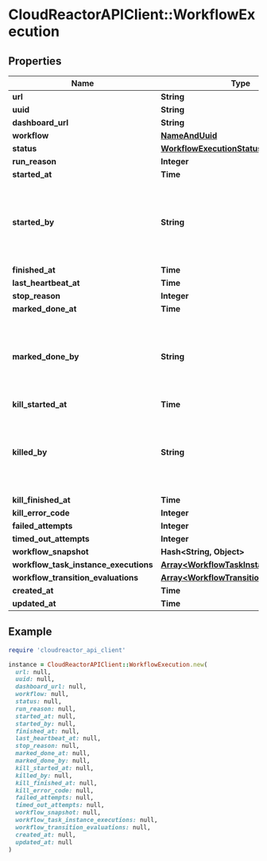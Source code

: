 # CloudReactorAPIClient::WorkflowExecution

## Properties

| Name | Type | Description | Notes |
| ---- | ---- | ----------- | ----- |
| **url** | **String** |  | [readonly] |
| **uuid** | **String** |  | [readonly] |
| **dashboard_url** | **String** |  | [readonly] |
| **workflow** | [**NameAndUuid**](NameAndUuid.md) |  |  |
| **status** | [**WorkflowExecutionStatus**](WorkflowExecutionStatus.md) |  |  |
| **run_reason** | **Integer** |  | [optional] |
| **started_at** | **Time** |  | [readonly] |
| **started_by** | **String** | Required. 150 characters or fewer. Letters, digits and @/./+/-/_ only. | [readonly] |
| **finished_at** | **Time** |  | [optional] |
| **last_heartbeat_at** | **Time** |  | [optional] |
| **stop_reason** | **Integer** |  | [optional] |
| **marked_done_at** | **Time** |  | [optional] |
| **marked_done_by** | **String** | Required. 150 characters or fewer. Letters, digits and @/./+/-/_ only. | [readonly] |
| **kill_started_at** | **Time** |  | [optional] |
| **killed_by** | **String** | Required. 150 characters or fewer. Letters, digits and @/./+/-/_ only. | [readonly] |
| **kill_finished_at** | **Time** |  | [optional] |
| **kill_error_code** | **Integer** |  | [optional] |
| **failed_attempts** | **Integer** |  | [optional] |
| **timed_out_attempts** | **Integer** |  | [optional] |
| **workflow_snapshot** | **Hash&lt;String, Object&gt;** |  | [readonly] |
| **workflow_task_instance_executions** | [**Array&lt;WorkflowTaskInstanceExecution&gt;**](WorkflowTaskInstanceExecution.md) |  | [readonly] |
| **workflow_transition_evaluations** | [**Array&lt;WorkflowTransitionEvaluation&gt;**](WorkflowTransitionEvaluation.md) |  | [readonly] |
| **created_at** | **Time** |  | [readonly] |
| **updated_at** | **Time** |  | [readonly] |

## Example

```ruby
require 'cloudreactor_api_client'

instance = CloudReactorAPIClient::WorkflowExecution.new(
  url: null,
  uuid: null,
  dashboard_url: null,
  workflow: null,
  status: null,
  run_reason: null,
  started_at: null,
  started_by: null,
  finished_at: null,
  last_heartbeat_at: null,
  stop_reason: null,
  marked_done_at: null,
  marked_done_by: null,
  kill_started_at: null,
  killed_by: null,
  kill_finished_at: null,
  kill_error_code: null,
  failed_attempts: null,
  timed_out_attempts: null,
  workflow_snapshot: null,
  workflow_task_instance_executions: null,
  workflow_transition_evaluations: null,
  created_at: null,
  updated_at: null
)
```

